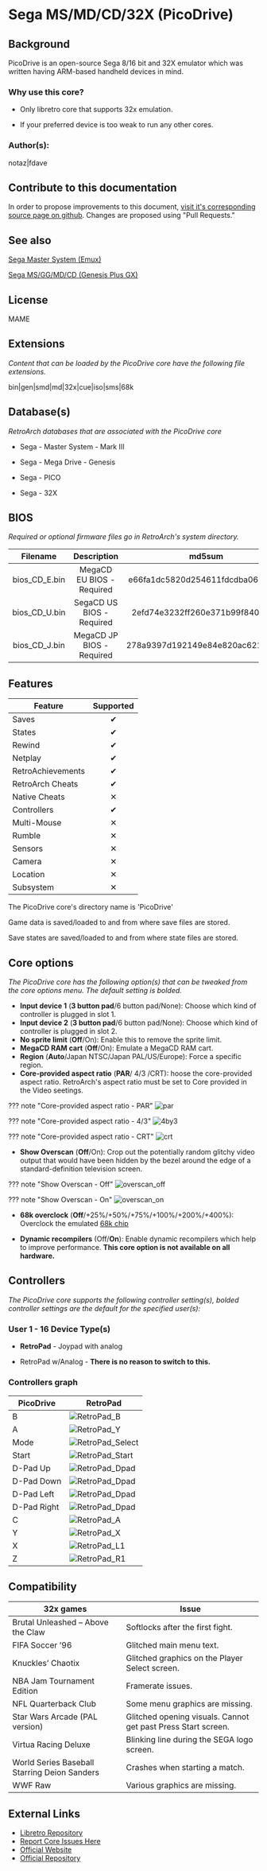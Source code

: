 # Sega MS/MD/CD/32X (PicoDrive)

## Background

PicoDrive is an open-source Sega 8/16 bit and 32X emulator which was written having ARM-based handheld devices in mind.

### Why use this core?

* Only libretro core that supports 32x emulation.

* If your preferred device is too weak to run any other cores.

### Author(s):

notaz|fdave

## Contribute to this documentation

In order to propose improvements to this document, [visit it's corresponding source page on github](https://github.com/libretro/docs/tree/master/docs/library/picodrive.md). Changes are proposed using "Pull Requests."

## See also

[Sega Master System (Emux)](https://buildbot.libretro.com/docs/library/emux_sms/)

[Sega MS/GG/MD/CD (Genesis Plus GX)](https://buildbot.libretro.com/docs/library/genesis_plus_gx/)

## License

MAME

## Extensions

*Content that can be loaded by the PicoDrive core have the following file extensions.*

bin|gen|smd|md|32x|cue|iso|sms|68k

## Database(s)

*RetroArch databases that are associated with the PicoDrive core*

* Sega - Master System - Mark III

* Sega - Mega Drive - Genesis

* Sega - PICO

* Sega - 32X

## BIOS

*Required or optional firmware files go in RetroArch's system directory.*

|   Filename    |    Description            |              md5sum              |
|:-------------:|:-------------------------:|:--------------------------------:|
| bios_CD_E.bin | MegaCD EU BIOS - Required | e66fa1dc5820d254611fdcdba0662372 |
| bios_CD_U.bin | SegaCD US BIOS - Required | 2efd74e3232ff260e371b99f84024f7f |
| bios_CD_J.bin | MegaCD JP BIOS - Required | 278a9397d192149e84e820ac621a8edd |

## Features

| Feature           | Supported |
|-------------------|:---------:|
| Saves             | ✔         |
| States            | ✔         |
| Rewind            | ✔         |
| Netplay           | ✔         |
| RetroAchievements | ✔         |
| RetroArch Cheats  | ✔         |
| Native Cheats     | ✕         |
| Controllers       | ✔         |
| Multi-Mouse       | ✕         |
| Rumble            | ✕         |
| Sensors           | ✕         |
| Camera            | ✕         |
| Location          | ✕         |
| Subsystem         | ✕         |

The PicoDrive core's directory name is 'PicoDrive'

Game data is saved/loaded to and from where save files are stored.

Save states are saved/loaded to and from where state files are stored. 

## Core options

*The PicoDrive core has the following option(s) that can be tweaked from the core options menu. The default setting is bolded.*

- **Input device 1** (**3 button pad**/6 button pad/None): Choose which kind of controller is plugged in slot 1.
- **Input device 2** (**3 button pad**/6 button pad/None): Choose which kind of controller is plugged in slot 2.
- **No sprite limit** (**Off**/On): Enable this to remove the sprite limit.
- **MegaCD RAM cart** (**Off**/On): Emulate a MegaCD RAM cart.
- **Region** (**Auto**/Japan NTSC/Japan PAL/US/Europe): Force a specific region.
- **Core-provided aspect ratio** (**PAR**/ 4/3 /CRT): hoose the core-provided aspect ratio. RetroArch's aspect ratio must be set to Core provided in the Video seetings. 

??? note "Core-provided aspect ratio - PAR"
	![par](images\Cores\picodrive\par.png)
	
??? note "Core-provided aspect ratio - 4/3"
	![4by3](images\Cores\picodrive\4by3.png)

??? note "Core-provided aspect ratio - CRT"
	![crt](images\Cores\picodrive\crt.png)	

- **Show Overscan** (**Off**/On): Crop out the potentially random glitchy video output that would have been hidden by the bezel around the edge of a standard-definition television screen.

??? note "Show Overscan - Off"
	![overscan_off](images\Cores\picodrive\overscan_off.png)
	
??? note "Show Overscan - On"
	![overscan_on](images\Cores\picodrive\overscan_on.png)	

- **68k overclock** (**Off**/+25%/+50%/+75%/+100%/+200%/+400%): Overclock the emulated [68k chip](http://segaretro.org/M68000)

- **Dynamic recompilers** (Off/**On**): Enable dynamic recompilers which help to improve performance. **This core option is not available on all hardware.**

## Controllers

*The PicoDrive core supports the following controller setting(s), bolded controller settings are the default for the specified user(s):*

### User 1 - 16 Device Type(s)

* **RetroPad** - Joypad with analog

* RetroPad w/Analog - **There is no reason to switch to this.**

### Controllers graph

| PicoDrive   | RetroPad                                                       |
|-------------|----------------------------------------------------------------|
| B           | ![RetroPad_B](images/RetroPad/Retro_B_Round.png)               |
| A           | ![RetroPad_Y](images/RetroPad/Retro_Y_Round.png)               |
| Mode        | ![RetroPad_Select](images/RetroPad/Retro_Select.png)           |
| Start       | ![RetroPad_Start](images/RetroPad/Retro_Start.png)             |
| D-Pad Up    | ![RetroPad_Dpad](images/RetroPad/Retro_Dpad_Up.png)            |
| D-Pad Down  | ![RetroPad_Dpad](images/RetroPad/Retro_Dpad_Down.png)          |
| D-Pad Left  | ![RetroPad_Dpad](images/RetroPad/Retro_Dpad_Left.png)          |
| D-Pad Right | ![RetroPad_Dpad](images/RetroPad/Retro_Dpad_Right.png)         |
| C           | ![RetroPad_A](images/RetroPad/Retro_A_Round.png)               |
| Y           | ![RetroPad_X](images/RetroPad/Retro_X_Round.png)               |
| X           | ![RetroPad_L1](images/RetroPad/Retro_L1.png)                   |
| Z           | ![RetroPad_R1](images/RetroPad/Retro_R1.png)                   |

## Compatibility

| 32x games                                    | Issue                                                         |
|----------------------------------------------|---------------------------------------------------------------|
| Brutal Unleashed – Above the Claw            | Softlocks after the first fight.                              |
| FIFA Soccer ’96                              | Glitched main menu text.                                      |
| Knuckles’ Chaotix                            | Glitched graphics on the Player Select screen.                |
| NBA Jam Tournament Edition                   | Framerate issues.                                             |
| NFL Quarterback Club                         | Some menu graphics are missing.                               |
| Star Wars Arcade (PAL version)               | Glitched opening visuals. Cannot get past Press Start screen. |
| Virtua Racing Deluxe                         | Blinking line during the SEGA logo screen.                    |
| World Series Baseball Starring Deion Sanders | Crashes when starting a match.                                |
| WWF Raw                                      | Various graphics are missing.                                 |

## External Links

* [Libretro Repository](https://github.com/libretro/picodrive)
* [Report Core Issues Here](https://github.com/libretro/libretro-meta)
* [Official Website](http://notaz.gp2x.de/pico.php)
* [Official Repository](https://github.com/notaz/picodrive)